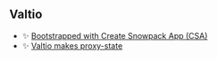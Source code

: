 ## Valtio

- ✨ [Bootstrapped with Create Snowpack App (CSA)](https://www.snowpack.dev/tutorials/react)
- ✨ [Valtio makes proxy-state](https://github.com/pmndrs/valtio)
